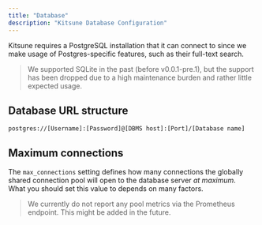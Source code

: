 ```yaml
---
title: "Database"
description: "Kitsune Database Configuration"
---
```


Kitsune requires a PostgreSQL installation that it can connect to since we make usage of Postgres-specific features, such as their full-text search.

> We supported SQLite in the past (before v0.0.1-pre.1), but the support has been dropped due to a high maintenance burden and rather little expected usage.

## Database URL structure

```
postgres://[Username]:[Password]@[DBMS host]:[Port]/[Database name]
```

## Maximum connections

The `max_connections` setting defines how many connections the globally shared connection pool will open to the database server *at maximum*.  
What you should set this value to depends on many factors.

> We currently do not report any pool metrics via the Prometheus endpoint. This might be added in the future.
